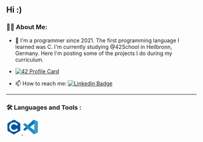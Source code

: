 Hi :)
---

### :man_technologist: About Me:
- :seedling: I'm a programmer since 2021. The first programming language I learned was C. I'm currently studying @42School in Heilbronn, Germany. Here I'm posting some of the projects I do during my curriculum.
- [![42 Profile Card](https://1337-readme-xi.vercel.app/api/profile?cursus=42&dark=true&email=hide&leet_logo=hide&login=gjupy)](https://github.com/mohouyizme/1337-readme)

- 📫 How to reach me: [![Linkedin Badge](https://img.shields.io/badge/-Giuliano-blue?style=flat&logo=Linkedin&logoColor=white)](https://www.linkedin.com/in/giuliano-jupy-4311347a/)
---

### :hammer_and_wrench: Languages and Tools :
<div>
  <a href="https://en.wikipedia.org/wiki/C_(programming_language)">
    <img src="https://github.com/devicons/devicon/blob/master/icons/c/c-plain.svg" width="40" height="40"/&nbsp>
  </a>
  <a href="https://code.visualstudio.com/">
    <img src="https://github.com/devicons/devicon/blob/master/icons/vscode/vscode-original.svg" width="40" height="40"/&nbsp>
  </a>
</div>
